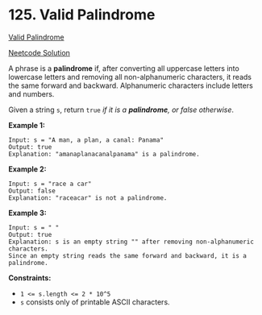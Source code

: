 # 125. Valid Palindrome

[Valid Palindrome](https://leetcode.com/problems/valid-palindrome/description/)

[Neetcode Solution](https://www.youtube.com/watch?v=jJXJ16kPFWg&pp=ygUZbmVldGNvZGUgdmFsaWQgcGFsaW5kcm9tZQ%3D%3D)

A phrase is a <b>palindrome</b> if, after converting all uppercase letters into
lowercase letters and removing all non-alphanumeric characters, it reads the
same forward and backward. Alphanumeric characters include letters and numbers.

Given a string `s`, return `true` <em>if it is a <b>palindrome</b>, or false
otherwise</em>.

**Example 1:**

```
Input: s = "A man, a plan, a canal: Panama"
Output: true
Explanation: "amanaplanacanalpanama" is a palindrome.
```

**Example 2:**

```
Input: s = "race a car"
Output: false
Explanation: "raceacar" is not a palindrome.
```

**Example 3:**

```
Input: s = " "
Output: true
Explanation: s is an empty string "" after removing non-alphanumeric characters.
Since an empty string reads the same forward and backward, it is a palindrome.
```

**Constraints:**

- `1 <= s.length <= 2 * 10^5`
- `s` consists only of printable ASCII characters.
